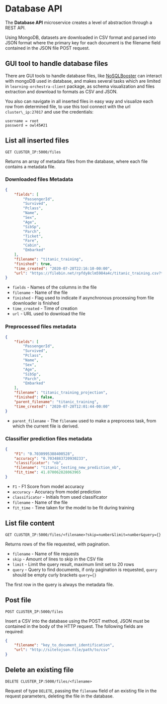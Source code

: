 # Database API 

The **Database API** microservice creates a level of abstraction through a REST API. 

Using MongoDB, datasets are downloaded in CSV format and parsed into JSON format where the primary key for each document is the filename field contained in the JSON file POST request.

## GUI tool to handle database files

There are GUI tools to handle database files, like [NoSQLBooster](https://nosqlbooster.com) can interact with mongoDB used in database, and makes several tasks which are limited in `learning-orchestra-client` package, as schema visualization and files extraction and download to formats as CSV and JSON. 

You also can navigate in all inserted files in easy way and visualize each row from determined file, to use this tool connect with the url `cluster\_ip:27017` and use the credentials:

```
username = root
password = owl45#21
```

## List all inserted files

`GET CLUSTER_IP:5000/files`

Returns an array of metadata files from the database, where each file contains a metadata file.

### Downloaded files Metadata

```json
{
    "fields": [
        "PassengerId",
        "Survived",
        "Pclass",
        "Name",
        "Sex",
        "Age",
        "SibSp",
        "Parch",
        "Ticket",
        "Fare",
        "Cabin",
        "Embarked"
    ],
    "filename": "titanic_training",
    "finished": true,
    "time_created": "2020-07-28T22:16:10-00:00",
    "url": "https://filebin.net/rpfdy8clm5984a4c/titanic_training.csv?t=gcnjz1yo"
}
```

* `fields` - Names of the columns in the file
* `filename` - Name of the file
* `finished` - Flag used to indicate if asynchronous processing from file downloader is finished
* `time_created` - Time of creation
* `url` - URL used to download the file

### Preprocessed files metadata

```json
{
    "fields": [
        "PassengerId",
        "Survived",
        "Pclass",
        "Name",
        "Sex",
        "Age",
        "SibSp",
        "Parch",
        "Embarked"
    ],
    "filename": "titanic_training_projection",
    "finished": false,
    "parent_filename": "titanic_training",
    "time_created": "2020-07-28T12:01:44-00:00"
}
```

* `parent_filename` - The `filename` used to make a preprocess task, from which the current file is derived.

### Classifier prediction files metadata

```json
{
    "F1": "0.7030995388400528",
    "accuracy": "0.7034883720930233",
    "classificator": "nb",
    "filename": "titanic_testing_new_prediction_nb",
    "fit_time": 41.870062828063965
}
```

* `F1` - F1 Score from model accuracy
* `accuracy` - Accuracy from model prediction
* `classificator` - Initials from used classificator
* `filename` - Name of the file 
* `fit_time` - Time taken for the model to be fit during training

## List file content

`GET CLUSTER_IP:5000/files/<filename>?skip=number&limit=number&query={}`

Returns rows of the file requested, with pagination.

* `filename` - Name of file requests
* `skip` - Amount of lines to skip in the CSV file
* `limit` - Limit the query result, maximum limit set to 20 rows
* `query` - Query to find documents, if only pagination is requested, `query` should be empty curly brackets `query={}`

The first row in the query is always the metadata file.

## Post file

`POST CLUSTER_IP:5000/files`

Insert a CSV into the database using the POST method, JSON must be contained in the body of the HTTP request.
The following fields are required: 

```json
{
    "filename": "key_to_document_identification",
    "url": "http://sitetojson.file/path/to/csv"
}
```

## Delete an existing file

`DELETE CLUSTER_IP:5000/files/<filename>`

Request of type `DELETE`, passing the `filename` field of an existing file in the request parameters, deleting the file in the database.
